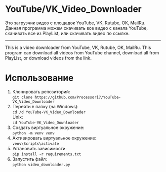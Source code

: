 # YouTube/VK_Video_Downloader
Это загрузчик видео с площадок YouTube, VK, Rutube, OK, MailRu.
Данная программа можем скачивать все видео с канала YouTube, скачивать все из PlayList, или скачивать видео по ссылке.
_______________________________________________________________________________________________________________________________________________________________________

This is a video downloader from YouTube, VK, Rutube, OK, MailRu.
This program can download all videos from YouTube channel, download all from PlayList, or download videos from the link.

# Использование
1. Клонировать репозиторий:  
```git clone https://github.com/Processori7/YouTube-VK_Video_Downloader```
2. Перейти в папку (на Windows):  
```cd /d YouTube-VK_Video_Downloader```  
Unix:  
```cd YouTube-VK_Video_Downloader```
3. Создать виртуальное окружение:  
```python -m venv venv```
4. Активировать виртуальное окружение:  
```venv\Scripts\activate```
5. Установить зависимости:  
```pip install -r requirements.txt```
6. Запустить файл:  
```python video_downloader.py```
